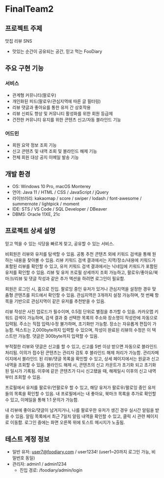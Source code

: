 # FinalTeam2
## 프로젝트 주제
맛집 리뷰 SNS
- 맛있는 순간이 공유되는 공간, 믿고 먹는 FooDiary

## 주요 구현 기능
### 서비스
- 관계형 커뮤니티(팔로우)
- 개인화된 피드(팔로우/관심지역에 따른 글 필터링)
- 리뷰 댓글과 좋아요를 통한 유저 간 상호작용
- 리뷰 신뢰도 향상 및 커뮤니티 활성화를 위한 회원 등급제
- 건전한 커뮤니티 유지를 위한 콘텐츠 신고/자동 블라인드 기능

### 어드민
- 회원 요약 정보 조회 기능
- 신고 콘텐츠 및 내역 조회 및 블라인드 해제 기능
- 전체 회원 대상 공지 이메일 발송 기능

## 개발 환경
- OS: Windows 10 Pro, macOS Monterey
- 언어: Java 11 / HTML / CSS / JavaScript / jQuery
- 라이브러리: kakaomap / score / swiper / lodash / font-awesome / summernote / lightpick / moment
- IDE: STS / VS Code / SQL Developer / DBeaver
- DBMS: Oracle 11XE, 21c

## 프로젝트 상세 설명
믿고 먹을 수 있는 식당을 빠르게 찾고, 공유할 수 있는 서비스.

비회원은 리뷰와 유저를 탐색할 수 있음.
공통 추천 콘텐츠 외에 키워드 검색을 통해 원하는 내용을 찾아볼 수 있음. 리뷰 키워드 검색 결과에서는 지역/장소/내용에 키워드가 포함된 리뷰를 확인할 수 있고, 유저 키워드 검색 결과에서는 닉네임에 키워드가 포함된 유저를 확인할 수 있음. 리뷰 및 유저 프로필 상세까지 조회 가능하고, 팔로우/좋아요/북마크/리뷰 및 댓글 작성과 같은 추가 액션을 하려면 로그인이 필요함.

회원은 로그인 시, 홈으로 진입. 팔로잉 중인 유저가 있거나 관심지역을 설정한 경우 맞춤형 콘텐츠를 피드에서 확인할 수 있음. 관심지역은 3개까지 설정 가능하며, 첫 번째 항목을 기반으로 관심지역이 같은 유저를 추천받을 수 있음.

리뷰 작성은 사진 업로드가 필수이며, 0.5점 단위로 별점을 추가할 수 있음. 카카오맵 키워드 검색이 가능하며, 검색 결과 중 선택한 목록의 주소와 장소명이 작성란에 자동으로 입력됨. 주소는 직접 입력/수정 불가하며, 초기화만 가능함. 장소는 자유롭게 편집이 가능함. 텍스트는 2,000byte까지 입력할 수 있으며, 작성이 완료된 리뷰의 수정은 이 텍스트만 가능함. 댓글은 300byte까지 입력할 수 있음.

부적절한 리뷰와 댓글은 신고를 할 수 있고, 신고를 5번 이상 받으면 자동으로 블라인드 처리됨. 이의가 접수된 콘텐츠는 관리자 검토 후 블라인드 해제 처리가 가능함.
관리자페이지에서 블라인드 된 리뷰/댓글 목록을 확인할 수 있고, 상세 페이지에서는 원글과 신고 내역을 조회할 수 있음. 블라인드 해제 시, 콘텐츠의 신고 카운트가 초기화 되고 초기화 된 일시가 기록됨. 이후에 같은 콘텐츠가 다시 신고됐을 때, 해제일시 이후의 신고 내역부터 조회할 수 있음.

프로필에서 유저를 팔로우/언팔로우 할 수 있고, 해당 유저가 팔로우/팔로잉 중인 유저들의 목록을 확인할 수 있음. 내 프로필에서는 내 좋아요, 북마크 목록을 추가로 확인할 수 있고, 이메일을 통해 1:1 문의가 가능함.

내 리뷰에 좋아요/댓글이 남겨지거나, 나를 팔로우한 유저가 생긴 경우 실시간 알림을 받을 수 있음. 알림 목록에서 최근 7일치 알림 내역을 확인할 수 있고, 클릭 시 관련 페이지로 이동함. 로그인 중에는 화면 오른쪽 위에 토스트 메시지가 노출됨.


## 테스트 계정 정보
- 일반 유저: user7@foodiary.com / user1234! (user1~20까지 로그인 가능, 비밀번호 동일)
- 관리자: admin1 / admin1234
  - 진입 경로: /foodiary/admin/login
